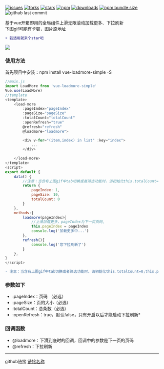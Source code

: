 [![issues](https://img.shields.io/github/issues/tanagang/vue-loadmore-simple)](https://github.com/tanagang/vue-loadmore-simple/issues)
[![forks](https://img.shields.io/github/forks/tanagang/vue-loadmore-simple)](https://github.com/tanagang/vue-loadmore-simple/network/members)
[![stars](https://img.shields.io/github/stars/tanagang/vue-loadmore-simplep)](https://github.com/tanagang/vue-loadmore-simple/stargazers)
[![npm](https://img.shields.io/npm/v/vue-loadmore-simple)](https://www.npmjs.com/package/vue-loadmore-simple)
[![downloads](https://img.shields.io/npm/dm/vue-loadmore-simple.svg)](https://www.npmjs.com/package/vue-loadmore-simple)
[![npm bundle size](https://img.shields.io/bundlephobia/minzip/vue-loadmore-simple)](https://www.npmjs.com/package/vue-loadmore-simple)
![github last commit](https://img.shields.io/github/last-commit/tanagang/vue-loadmore-simple)


基于vue开箱即用的全局组件上滑无限滚动加载更多、下拉刷新  
下图gif可能有卡顿，[图片原地址](https://file.40017.cn/tcyp/tz/refresh2.gif)  
```diff
+ 若适用就来个star吧
```

  ![](https://file.40017.cn/tcyp/tz/refresh2.gif)

### 使用方法
首先项目中安装：npm install vue-loadmore-simple -S
```javascript
//main.js
import LoadMore from 'vue-loadmore-simple'
Vue.use(LoadMore)
//template
<template>
    <load-more 
        :pageIndex="pageIndex" 
        :pageSize="pageSize" 
        :totalCount="totalCount" 
        :openRefresh="true"
        @refresh="refresh"
        @loadmore="loadmore">

        <div v-for="(item,index) in list" :key="index">
            ...
        </div>
        
    </load-more>
</template>
<script>
export default {
    data() {
        //注意：当含有上图gif中tab切换或者筛选功能时，请初始化this.totalCount=-1;this.pageIndex=1
        return {
            pageIndex: 1,
            pageSize: 10,
            totalCount: 0
        }
    },
    methods:{
        loadmore(pageIndex){
            //上滑加载更多，pageIndex为下一页页码,
            this.pageIndex = pageIndex
            console.log('加载更多中...')
        },
        refresh(){
            console.log('您下拉刷新了')
        }
    },
}
</script>

```
```diff
- 注意：当含有上图gif中tab切换或者筛选功能时，请初始化this.totalCount=0;this.pageIndex=1 
```
### 参数如下
  *  :pageIndex：页码 （必选）
  *  :pageSize：页的大小（必选）
  *  :totalCount：总条数（必选）
  *  :openRefresh：true，默认false，只有开启以后才能启动下拉刷新* 
 
### 回调函数
  *  @loadmore：下滑到底时的回调，回调中的参数是下一页的页码
  *  @refresh：下拉刷新

***
github链接
[链接名称](https://github.com/tanagag/vue-loadmore-simple)
